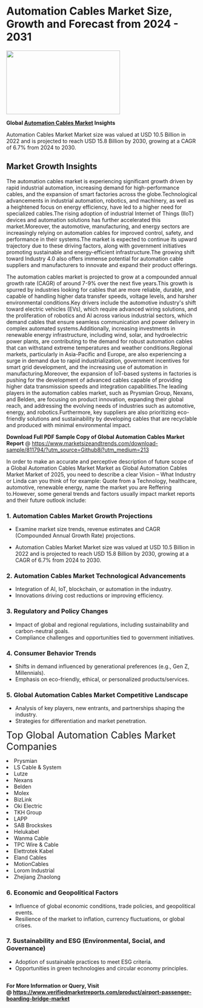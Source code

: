 <H1>Automation Cables Market Size, Growth and Forecast from 2024 - 2031</H1><img class="aligncenter size-medium wp-image-584254" src="https://thirdeyenews.in/wp-content/uploads/2024/09/Global-Market-Research-300x168.jpeg" alt="" width="300" height="168" /><p><strong>Global&nbsp;<a href="https://www.marketsizeandtrends.com/download-sample/811794/?utm_source=Github8j?utm_medium=213">Automation Cables Market</a> Insights</strong></p><p>Automation Cables Market Market size was valued at USD 10.5 Billion in 2022 and is projected to reach USD 15.8 Billion by 2030, growing at a CAGR of 6.7% from 2024 to 2030.</p><p><h2>Market Growth Insights</h2> <p>The automation cables market is experiencing significant growth driven by rapid industrial automation, increasing demand for high-performance cables, and the expansion of smart factories across the globe.Technological advancements in industrial automation, robotics, and machinery, as well as a heightened focus on energy efficiency, have led to a higher need for specialized cables.The rising adoption of industrial Internet of Things (IIoT) devices and automation solutions has further accelerated this market.Moreover, the automotive, manufacturing, and energy sectors are increasingly relying on automation cables for improved control, safety, and performance in their systems.The market is expected to continue its upward trajectory due to these driving factors, along with government initiatives promoting sustainable and energy-efficient infrastructure.The growing shift toward Industry 4.0 also offers immense potential for automation cable suppliers and manufacturers to innovate and expand their product offerings.</p> <p>The automation cables market is projected to grow at a compounded annual growth rate (CAGR) of around 7-9% over the next five years.This growth is spurred by industries looking for cables that are more reliable, durable, and capable of handling higher data transfer speeds, voltage levels, and harsher environmental conditions.Key drivers include the automotive industry's shift toward electric vehicles (EVs), which require advanced wiring solutions, and the proliferation of robotics and AI across various industrial sectors, which demand cables that ensure seamless communication and power delivery in complex automated systems.Additionally, increasing investments in renewable energy infrastructure, including wind, solar, and hydroelectric power plants, are contributing to the demand for robust automation cables that can withstand extreme temperatures and weather conditions.Regional markets, particularly in Asia-Pacific and Europe, are also experiencing a surge in demand due to rapid industrialization, government incentives for smart grid development, and the increasing use of automation in manufacturing.Moreover, the expansion of IoT-based systems in factories is pushing for the development of advanced cables capable of providing higher data transmission speeds and integration capabilities.The leading players in the automation cables market, such as Prysmian Group, Nexans, and Belden, are focusing on product innovation, expanding their global reach, and addressing the evolving needs of industries such as automotive, energy, and robotics.Furthermore, key suppliers are also prioritizing eco-friendly solutions and sustainability by developing cables that are recyclable and produced with minimal environmental impact.<p><span class=""><strong>Download Full PDF Sample Copy of Global Automation Cables Market Report</strong> @ <a href="https://www.marketsizeandtrends.com/download-sample/811794/?utm_source=Github8j?utm_medium=213" target="_blank">https://www.marketsizeandtrends.com/download-sample/811794/?utm_source=Github8j?utm_medium=213</a></span></p><p>In order to make an accurate and perceptive description of future scope of a Global&nbsp;Automation Cables Market Market as Global&nbsp;Automation Cables Market Market of 2025, you need to describe a clear Vision &ndash; What Industry or Linda can you think of for example: Quote from a Technology, healthcare, automotive, renewable energy, name the market you are Reffering to.However, some general trends and factors usually impact market reports and their future outlook include:</p><h3>1.&nbsp;<strong>Automation Cables Market Growth Projections</strong></h3><ul><li>Examine market size trends, revenue estimates and CAGR (Compounded Annual Growth Rate) projections.</li><li><p>Automation Cables Market Market size was valued at USD 10.5 Billion in 2022 and is projected to reach USD 15.8 Billion by 2030, growing at a CAGR of 6.7% from 2024 to 2030.</p></li></ul><h3>2.&nbsp;<strong>Automation Cables Market Technological Advancements</strong></h3><ul><li>Integration of AI, IoT, blockchain, or automation in the industry.</li><li>Innovations driving cost reductions or improving efficiency.</li></ul><h3>3.&nbsp;<strong>Regulatory and Policy Changes</strong></h3><ul><li>Impact of global and regional regulations, including sustainability and carbon-neutral goals.</li><li>Compliance challenges and opportunities tied to government initiatives.</li></ul><h3>4.&nbsp;<strong>Consumer Behavior Trends</strong></h3><ul><li>Shifts in demand influenced by generational preferences (e.g., Gen Z, Millennials).</li><li>Emphasis on eco-friendly, ethical, or personalized products/services.</li></ul><h3>5.&nbsp;<strong>Global Automation Cables Market Competitive Landscape</strong></h3><ul><li>Analysis of key players, new entrants, and partnerships shaping the industry.</li><li>Strategies for differentiation and market penetration.</li></ul><p data-pm-slice="1 1 []"><span style="color: inherit; font-family: inherit; font-size: 25px;">Top Global Automation Cables Market Companies</span></p><div class="" data-test-id=""><p><li>Prysmian</li><li> LS Cable & System</li><li> Lutze</li><li> Nexans</li><li> Belden</li><li> Molex</li><li> BizLink</li><li> Oki Electric</li><li> TKH Group</li><li> LAPP</li><li> SAB Brockskes</li><li> Helukabel</li><li> Wanma Cable</li><li> TPC Wire & Cable</li><li> Elettrotek Kabel</li><li> Eland Cables</li><li> MotionCables</li><li> Lorom Industrial</li><li> Zhejiang Zhaolong</li></p></div><h3>6.&nbsp;<strong>Economic and Geopolitical Factors</strong></h3><ul><li>Influence of global economic conditions, trade policies, and geopolitical events.</li><li>Resilience of the market to inflation, currency fluctuations, or global crises.</li></ul><h3>7.&nbsp;<strong>Sustainability and ESG (Environmental, Social, and Governance)</strong></h3><ul><li>Adoption of sustainable practices to meet ESG criteria.</li><li>Opportunities in green technologies and circular economy principles.</li></ul><h2><strong style="font-size: 14px;">For More Information or Query, Visit @&nbsp;</strong><a style="background-color: #ffffff; font-size: 14px;" href="https://www.marketsizeandtrends.com/report/automation-cables-market/" target="_blank">https://www.verifiedmarketreports.com/product/airport-passenger-boarding-bridge-market</a></h2>